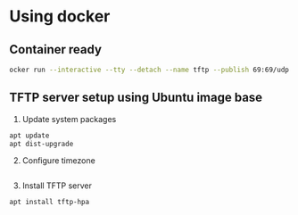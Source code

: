 # Using docker

## Container ready

```bash
ocker run --interactive --tty --detach --name tftp --publish 69:69/udp --volume ~/tftpboot:/var/lib/tftpboot:ro ubuntu:24.04
```

## TFTP server setup using Ubuntu image base

1. Update system packages

```bash
apt update
apt dist-upgrade
```

2. Configure timezone

```bash
```

3. Install TFTP server

```
apt install tftp-hpa
```

